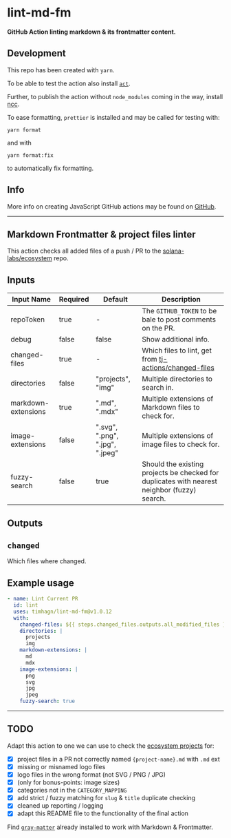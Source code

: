 # lint-md-fm

**GitHub Action linting markdown &amp; its frontmatter content.**

## Development

This repo has been created with `yarn`.

To be able to test the action also install [`act`](https://github.com/nektos/act).

Further, to publish the action without `node_modules` coming in the way,
install [ncc](https://www.npmjs.com/package/@vercel/ncc).

To ease formatting, `prettier` is installed and may be called for testing with:

```shell
yarn format
```

and with

```shell
yarn format:fix
```

to automatically fix formatting.

## Info

More info on creating JavaScript GitHub actions may be found on
[GitHub](https://docs.github.com/en/actions/creating-actions/creating-a-javascript-action).

---

## Markdown Frontmatter & project files linter

This action checks all added files of a push / PR to the 
[solana-labs/ecosystem](https://github.com/solana-labs/ecosystem) repo.

## Inputs

| **Input Name**      | **Required** | **Default**                     | **Description**                                                                                                |
| ------------------- | ------------ | ------------------------------- | -------------------------------------------------------------------------------------------------------------- |
| repoToken           | true         | -                               | The `GITHUB_TOKEN` to be bale to post comments on the PR.                                                      |
| debug               | false        | false                           | Show additional info.                                                                                          |
| changed-files       | true         | -                               | Which files to lint, get from [tj-actions/changed-files](https://github.com/marketplace/actions/changed-files) |
| directories         | false        | "projects", "img"               | Multiple directories to search in.                                                                             |
| markdown-extensions | true         | ".md", ".mdx"                   | Multiple extensions of Markdown files to check for.                                                            |
| image-extensions    | false        | ".svg", ".png", ".jpg", ".jpeg" | Multiple extensions of image files to check for.                                                               |
| fuzzy-search        | false        | true                            | Should the existing projects be checked for duplicates with nearest neighbor (fuzzy) search.                   |

## Outputs

## `changed`

Which files where changed.

## Example usage

```yaml
- name: Lint Current PR
  id: lint
  uses: timhagn/lint-md-fm@v1.0.12
  with:
    changed-files: ${{ steps.changed_files.outputs.all_modified_files }}
    directories: |
      projects
      img
    markdown-extensions: |
      md
      mdx
    image-extensions: |
      png
      svg
      jpg
      jpeg
    fuzzy-search: true
```

---

## TODO

Adapt this action to one we can use to check the
[ecosystem projects](https://github.com/solana-labs/ecosystem) for:

- [x] project files in a PR not correctly named `{project-name}.md` with `.md` ext
- [x] missing or misnamed logo files
- [x] logo files in the wrong format (not SVG / PNG / JPG)
- [x] (only for bonus-points: image sizes)
- [x] categories not in the `CATEGORY_MAPPING`
- [x] add strict / fuzzy matching for `slug` & `title` duplicate checking
- [x] cleaned up reporting / logging
- [x] adapt this README file to the functionality of the final action

Find [`gray-matter`](https://www.npmjs.com/package/gray-matter) already
installed to work with Markdown & Frontmatter.
